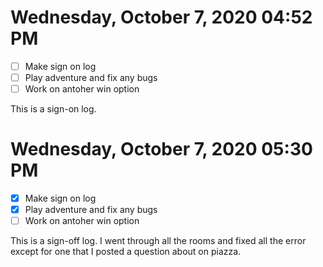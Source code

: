 # Wednesday, October  7, 2020 04:52 PM
- [ ] Make sign on log
- [ ] Play adventure and fix any bugs 
- [ ] Work on antoher win option

This is a sign-on log.
# Wednesday, October  7, 2020 05:30 PM
- [X] Make sign on log
- [X] Play adventure and fix any bugs 
- [ ] Work on antoher win option

This is a sign-off log. I went through all the rooms and fixed all the error except for one that I posted a question about on piazza.
